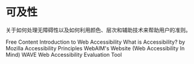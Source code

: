 # 可及性

关于如何处理无障碍性以及如何利用颜色、层次和辅助技术来帮助用户的准则。

<ResourceGroupTitle>Free Content</ResourceGroupTitle>
<BadgeLink colorScheme='yellow' badgeText='Read' href='https://www.w3.org/WAI/fundamentals/accessibility-intro/'>Introduction to Web Accessibility</BadgeLink>
<BadgeLink colorScheme='yellow' badgeText='Read' href='https://developer.mozilla.org/en-US/docs/Learn/Accessibility/What_is_accessibility'>What is Accessibility? by Mozilla</BadgeLink>
<BadgeLink colorScheme='yellow' badgeText='Read' href='https://www.w3.org/WAI/fundamentals/accessibility-principles/'>Accessibility Principles</BadgeLink>
<BadgeLink colorScheme='yellow' badgeText='Read' href='https://webaim.org/'>WebAIM's Website (Web Accessibility In Mind)</BadgeLink>
<BadgeLink badgeText='Tool' href='https://wave.webaim.org/'>WAVE Web Accessibility Evaluation Tool</BadgeLink>
